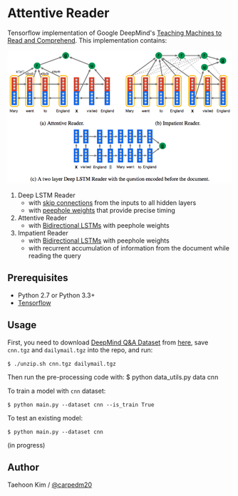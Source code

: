 Attentive Reader
================

Tensorflow implementation of Google DeepMind's [Teaching Machines to Read and Comprehend](http://arxiv.org/pdf/1506.03340v3.pdf). This implementation contains:

![models](./assets/models.png)

1. Deep LSTM Reader
    - with [skip connections](http://arxiv.org/pdf/1308.0850.pdf) from the inputs to all hidden layers
    - with [peephole weights](http://www.jmlr.org/papers/volume3/gers02a/gers02a.pdf) that provide precise timing
2. Attentive Reader
    - with [Bidirectional LSTMs](http://www.cs.toronto.edu/~graves/nn_2005.pdf) with peephole weights
3. Impatient Reader
    - with [Bidirectional LSTMs](http://www.cs.toronto.edu/~graves/nn_2005.pdf) with peephole weights
    - with recurrent accumulation of information from the document while reading the query


Prerequisites
-------------

- Python 2.7 or Python 3.3+
- [Tensorflow](https://www.tensorflow.org/)


Usage
-----

First, you need to download [DeepMind Q&A Dataset](https://github.com/deepmind/rc-data) from [here](http://cs.nyu.edu/~kcho/DMQA/), save `cnn.tgz` and `dailymail.tgz` into the repo, and run:

    $ ./unzip.sh cnn.tgz dailymail.tgz

Then run the pre-processing code with:
    $ python data_utils.py data cnn

To train a model with `cnn` dataset:

    $ python main.py --dataset cnn --is_train True

To test an existing model:

    $ python main.py --dataset cnn

(in progress)


Author
------

Taehoon Kim / [@carpedm20](http://carpedm20.github.io/)

